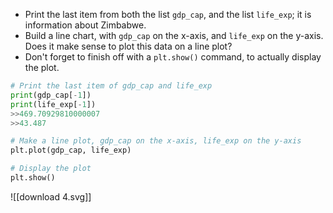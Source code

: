 - Print the last item from both the list `gdp_cap`, and the list `life_exp`; it is information about Zimbabwe.
- Build a line chart, with `gdp_cap` on the x-axis, and `life_exp` on the y-axis. Does it make sense to plot this data on a line plot?
- Don't forget to finish off with a `plt.show()` command, to actually display the plot.
```Python
# Print the last item of gdp_cap and life_exp
print(gdp_cap[-1])
print(life_exp[-1])
>>469.70929810000007 
>>43.487

# Make a line plot, gdp_cap on the x-axis, life_exp on the y-axis
plt.plot(gdp_cap, life_exp)

# Display the plot
plt.show()
```
![[download 4.svg]]
